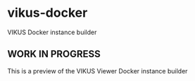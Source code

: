 # vikus-docker
VIKUS Docker instance builder

## WORK IN PROGRESS
This is a preview of the VIKUS Viewer Docker instance builder
